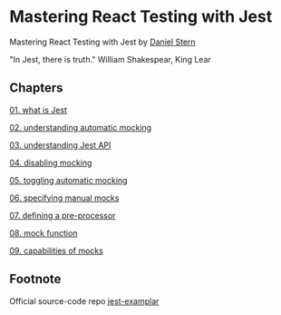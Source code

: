 # Mastering React Testing with Jest
Mastering React Testing with Jest by [Daniel Stern](https://www.pluralsight.com/courses/jest-mastering-react-testing)

"In Jest, there is truth." William Shakespear, King Lear

## Chapters

[01. what is Jest](https://github.com/xgirma/mastering-react-testing-with-jest/tree/master/chapters/01)

[02. understanding automatic mocking](https://github.com/xgirma/mastering-react-testing-with-jest/tree/master/chapters/02)

[03. understanding Jest API](https://github.com/xgirma/mastering-react-testing-with-jest/tree/master/chapters/03)

[04. disabling mocking](https://github.com/xgirma/mastering-react-testing-with-jest/tree/master/chapters/04)

[05. toggling automatic mocking](https://github.com/xgirma/mastering-react-testing-with-jest/tree/master/chapters/05)

[06. specifying manual mocks](https://github.com/xgirma/mastering-react-testing-with-jest/tree/master/chapters/06)

[07. defining a pre-processor](https://github.com/xgirma/mastering-react-testing-with-jest/tree/master/chapters/07)

[08. mock function](https://github.com/xgirma/mastering-react-testing-with-jest/tree/master/chapters/08)

[09. capabilities of mocks](https://github.com/xgirma/mastering-react-testing-with-jest/tree/master/chapters/09)


## Footnote
Official source-code repo [jest-examplar](https://github.com/danielstern/jest-examplar)